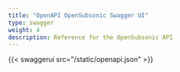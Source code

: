 ```yaml
---
title: "OpenAPI OpenSubsonic Swagger UI"
type: swagger
weight: 4
description: Reference for the OpenSubsonic API
---
```


{{< swaggerui src="/static/openapi.json" >}}